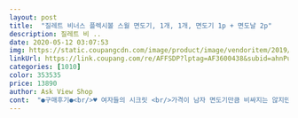 ```yaml
---
layout: post 
title:  "질레트 비너스 플렉시볼 스월 면도기, 1개, 1개, 면도기 1p + 면도날 2p" 
description: 질레트 비 ..
date: 2020-05-12 03:07:53 
img: https://static.coupangcdn.com/image/product/image/vendoritem/2019/02/14/3034994709/6d05dcd4-67f8-4a0e-a15f-42b14bff9bea.jpg 
linkUrl: https://link.coupang.com/re/AFFSDP?lptag=AF3600438&subid=ahnPublicAsk&pageKey=5259711&itemId=23842508&vendorItemId=3034994709&traceid=V0-113-4334d0769ca8cd9f 
categories: [1010] 
color: 353535 
price: 13890 
author: Ask View Shop 
cont:  "●구매후기●<br/>♥ 여자들의 시크릿 <br/>가격이 남자 면도기만큼 비싸지는 않지만 저렴하지도 않는 가격대라 부담스럽다고 느낄수 있겠자만<br/>가끔 남동생 면도기를 한 두번씩 탐나서 쓰면 뭔가 더 부드럽고 왜 남자면도기가 이렇게 비싼거 쓰나 싶었는데<br/>개봉하기 쉽도록 포장도 센스있게 되어있고, 손잡이에 고무같은 재질로 되어있어서 미끄러지지 않아<br/>근데 이거는 진짜 자극도 없고 밀리는데 부드럽게 밀리면서 피도 안봤네요!!<br/>더 안전하게 사용 할 수 있어요! 추천추천!!<br/>올리브에서 파는 비누가 달린 여성용 면도기를 썼는데 날카로워서 피 본적이 하루이틀이 아니였어요 ㅠ<br/>와 진짜 좋아요!!<br/>왜 상품평이 많은지 이제야 알겠어요 !! 진짜 굿굿!!<br/>이것도 마찬가지네요!!<br/>자극되지 않고 괜찮아요 ㅎㅎ<br/>저는 여자고 다리털 제모용으로 샀어요!!<br/>직접 사용 후 기재하는 솔직한 리뷰 ღ’ᴗ’ღ<br/>진짜 사고나서 사용하시면 후회 안합니다! 진짜 추천추천 !!<br/>질레트 비너스 면도기 이전 버전부터 5년째 쓰고 있는데 신제품도 역시 좋네용 ㅋㅋ 비너스 사용한 후부터 면도하다가 피본적 한번도 없는데 이게 아마 비너스의 최고 장점!!!  막 면도해도 상처 안나는 신기한 면도기 ㅋㅋㅋㅋㅋ 저랑 엄마랑 둘다 넘 잘쓰고 있어여 피부 보호를 위해 질레트 쉐이빙폼도 함께 쓰고 있는데 라임향이 참 싱그럽고 (남자스킨 향 안나서 좋음) 폼도 되게 쫀쫀하고 풍부하고 부드러워요!!! 피부 보호를 위해서는 바디워시대신 쉐이빙폼을 쓰는게 좋습니다!!!!<br/>팔부분도 깔끔하게 밀려서 편하게 사용할 수 있어요!<br/>" 
---
```

